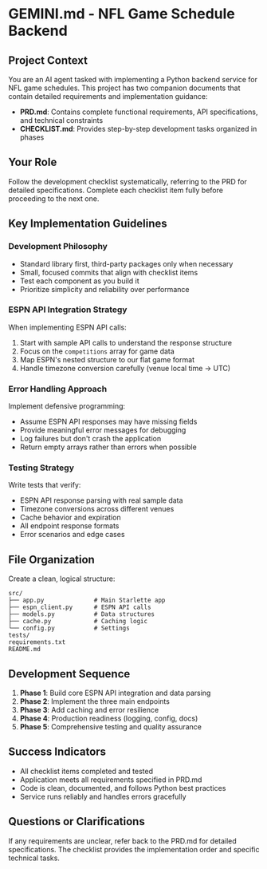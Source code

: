 # GEMINI.md - NFL Game Schedule Backend

## Project Context
You are an AI agent tasked with implementing a Python backend service for NFL game schedules. This project has two companion documents that contain detailed requirements and implementation guidance:

- **PRD.md**: Contains complete functional requirements, API specifications, and technical constraints
- **CHECKLIST.md**: Provides step-by-step development tasks organized in phases

## Your Role
Follow the development checklist systematically, referring to the PRD for detailed specifications. Complete each checklist item fully before proceeding to the next one.

## Key Implementation Guidelines

### Development Philosophy
- Standard library first, third-party packages only when necessary
- Small, focused commits that align with checklist items
- Test each component as you build it
- Prioritize simplicity and reliability over performance

### ESPN API Integration Strategy
When implementing ESPN API calls:
1. Start with sample API calls to understand the response structure
2. Focus on the `competitions` array for game data
3. Map ESPN's nested structure to our flat game format
4. Handle timezone conversion carefully (venue local time → UTC)

### Error Handling Approach
Implement defensive programming:
- Assume ESPN API responses may have missing fields
- Provide meaningful error messages for debugging
- Log failures but don't crash the application
- Return empty arrays rather than errors when possible

### Testing Strategy
Write tests that verify:
- ESPN API response parsing with real sample data
- Timezone conversions across different venues
- Cache behavior and expiration
- All endpoint response formats
- Error scenarios and edge cases

## File Organization
Create a clean, logical structure:
```
src/
├── app.py              # Main Starlette app
├── espn_client.py      # ESPN API calls
├── models.py           # Data structures
├── cache.py            # Caching logic
└── config.py           # Settings
tests/
requirements.txt
README.md
```

## Development Sequence
1. **Phase 1**: Build core ESPN API integration and data parsing
2. **Phase 2**: Implement the three main endpoints 
3. **Phase 3**: Add caching and error resilience
4. **Phase 4**: Production readiness (logging, config, docs)
5. **Phase 5**: Comprehensive testing and quality assurance

## Success Indicators
- All checklist items completed and tested
- Application meets all requirements specified in PRD.md
- Code is clean, documented, and follows Python best practices
- Service runs reliably and handles errors gracefully

## Questions or Clarifications
If any requirements are unclear, refer back to the PRD.md for detailed specifications. The checklist provides the implementation order and specific technical tasks.

